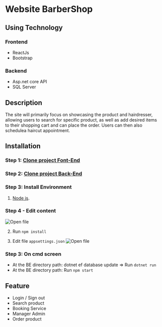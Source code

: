 # Website BarberShop

## Using Technology

### **Frontend**

- ReactJs
- Bootstrap

### Backend

- Asp.net core API
- SQL Server

## Description 

The site will primarily focus on showcasing the product and hairdresser, allowing users to search for specific product, as well as add desired items to their shopping cart and can place the order. Users can then also schedulea haircut appointment.


## Installation
### Step 1: [Clone project Font-End](https://github.com/Nvdqb73/barber-ui.git)
### Step 2: [Clone project Back-End](https://github.com/Nvdqb73/BarberShop-API.git)
### Step 3: Install Environment
1. [Node js](https://nodejs.org/dist/v10.16.3/node-v10.16.3-x64.msi).
### Step 4 - Edit content  
![Open file](https://github.com/Nvdqb73/barber-ui/assets/88336997/19e55fb5-f17f-4701-8e83-a5461fb14053)

2. Run `npm install `
   
3. Edit file `appsettings.json` 
![Open file](https://github.com/Nvdqb73/barber-ui/assets/88336997/ddfb8b43-45dc-4041-822a-0c5859cd94a3)

### Step 3: On cmd screen
- At the BE directory path: dotnet ef database update => Run `dotnet run`
- At the BE directory path: Run `npm start`

## **Feature**
-   Login / Sign out
-   Search product
-   Booking Service
-   Manager Admin
-   Order product
